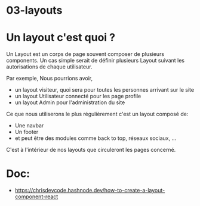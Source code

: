 # 03-layouts

# Un layout c'est quoi ?

Un Layout est un corps de page souvent composer de plusieurs components. Un cas simple serait de définir plusieurs Layout suivant les autorisations de chaque utilisateur.

Par exemple, Nous pourrions avoir,
  - un layout visiteur, quoi sera pour toutes les personnes arrivant sur le site
  - un layout Utilisateur connecté pour les page profile
  - un layout Admin pour l'administration du site

Ce que nous utiliserons le plus régulièrement c'est un layout composé de:
  - Une navbar
  - Un footer
  - et peut être des modules comme back to top, réseaux sociaux, ...

C'est à l'intérieur de nos layouts que circuleront les pages concerné.

# Doc:
  - https://chrisdevcode.hashnode.dev/how-to-create-a-layout-component-react
